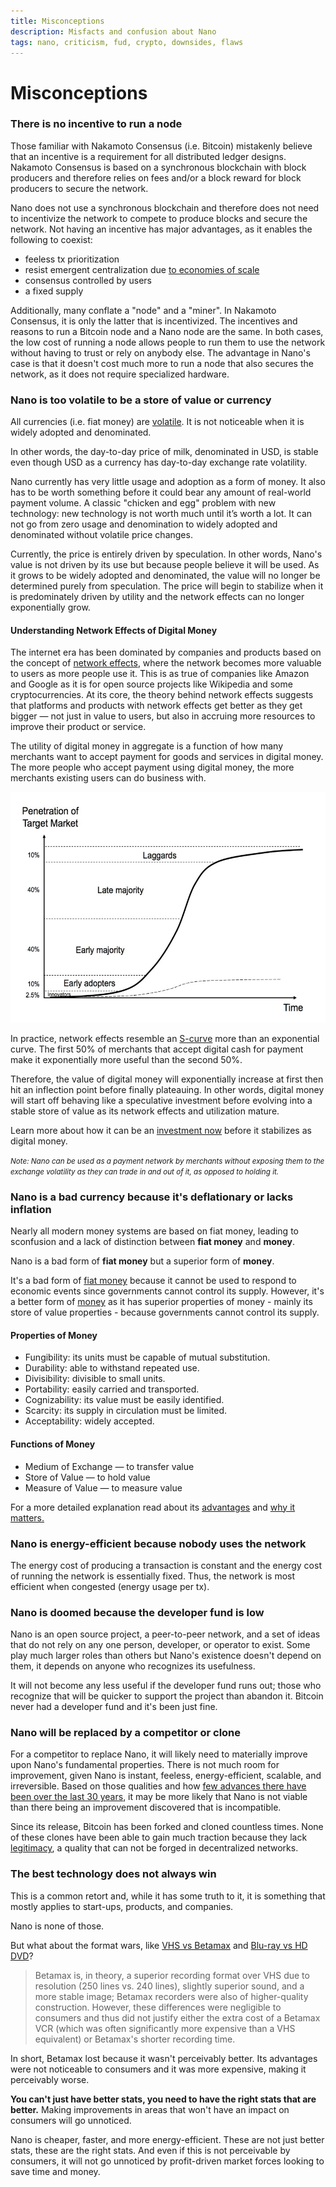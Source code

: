 ```yaml
---
title: Misconceptions
description: Misfacts and confusion about Nano
tags: nano, criticism, fud, crypto, downsides, flaws
---
```


# Misconceptions

### There is no incentive to run a node

Those familiar with Nakamoto Consensus (i.e. Bitcoin) mistakenly believe that an incentive is a requirement for all distributed ledger designs. Nakamoto Consensus is based on a synchronous blockchain with block producers and therefore relies on fees and/or a block reward for block producers to secure the network.

Nano does not use a synchronous blockchain and therefore does not need to incentivize the network to compete to produce blocks and secure the network. Not having an incentive has major advantages, as it enables the following to coexist:

- feeless tx prioritization
- resist emergent centralization due <a href="https://medium.com/@clemahieu/emergent-centralization-due-to-economies-of-scale-83cc85a7cbef" target="_blank">to economies of scale</a>
- consensus controlled by users
- a fixed supply

Additionally, many conflate a "node" and a "miner". In Nakamoto Consensus, it is only the latter that is incentivized. The incentives and reasons to run a Bitcoin node and a Nano node are the same. In both cases, the low cost of running a node allows people to run them to use the network without having to trust or rely on anybody else. The advantage in Nano's case is that it doesn't cost much more to run a node that also secures the network, as it does not require specialized hardware.

### Nano is too volatile to be a store of value or currency

All currencies (i.e. fiat money) are <a href="https://en.wikipedia.org/wiki/Foreign_exchange_market" target="_blank">volatile</a>. It is not noticeable when it is widely adopted and denominated.

In other words, the day-to-day price of milk, denominated in USD, is stable even though USD as a currency has day-to-day exchange rate volatility.

Nano currently has very little usage and adoption as a form of money. It also has to be worth something before it could bear any amount of real-world payment volume. A classic "chicken and egg" problem with new technology: new technology is not worth much until it’s worth a lot. It can not go from zero usage and denomination to widely adopted and denominated without volatile price changes.

Currently, the price is entirely driven by speculation. In other words, Nano's value is not driven by its use but because people believe it will be used. As it grows to be widely adopted and denominated, the value will no longer be determined purely from speculation. The price will begin to stabilize when it is predominately driven by utility and the network effects can no longer exponentially grow.

#### Understanding Network Effects of Digital Money

The internet era has been dominated by companies and products based on the concept of <a href="https://en.wikipedia.org/wiki/Metcalfe%27s_law" target="_blank">network effects</a>, where the network becomes more valuable to users as more people use it. This is as true of companies like Amazon and Google as it is for open source projects like Wikipedia and some cryptocurrencies. At its core, the theory behind network effects suggests that platforms and products with network effects get better as they get bigger — not just in value to users, but also in accruing more resources to improve their product or service.

The utility of digital money in aggregate is a function of how many merchants want to accept payment for goods and services in digital money. The more people who accept payment using digital money, the more merchants existing users can do business with.

<img alt='Digital Money, like Nano, has an S-curve Network Effects' src='/resources/s-curve.jpg' />

In practice, network effects resemble an <a href="https://spectrum.ieee.org/computing/networks/metcalfes-law-is-wrong" target="_blank">S-curve</a> more than an exponential curve. The first 50% of merchants that accept digital cash for payment make it exponentially more useful than the second 50%.

Therefore, the value of digital money will exponentially increase at first then hit an inflection point before finally plateauing. In other words, digital money will start off behaving like a speculative investment before evolving into a stable store of value as its network effects and utilization mature.

Learn more about how it can be an <a href="/introduction/investment-thesis">investment now</a> before it stabilizes as digital money.

<small>_Note: Nano can be used as a payment network by merchants without exposing them to the exchange volatility as they can trade in and out of it, as opposed to holding it._</small>

### Nano is a bad currency because it's deflationary or lacks inflation

Nearly all modern money systems are based on fiat money, leading to sconfusion and a lack of distinction between **fiat money** and **money**.

Nano is a bad form of **fiat money** but a superior form of **money**.

It's a bad form of <a href="https://en.wikipedia.org/wiki/Fiat_money" target="_blank">fiat money</a> because it cannot be used to respond to economic events since governments cannot control its supply. However, it's a better form of <a href="https://en.wikipedia.org/wiki/Money" target="_blank">money</a> as it has superior properties of money - mainly its store of value properties - because governments cannot control its supply.

#### Properties of Money

- Fungibility: its units must be capable of mutual substitution.
- Durability: able to withstand repeated use.
- Divisibility: divisible to small units.
- Portability: easily carried and transported.
- Cognizability: its value must be easily identified.
- Scarcity: its supply in circulation must be limited.
- Acceptability: widely accepted.

#### Functions of Money

- Medium of Exchange — to transfer value
- Store of Value — to hold value
- Measure of Value — to measure value

For a more detailed explanation read about its <a href="/introduction/advantages">advantages</a> and <a href="/introduction/why-it-matters">why it matters.</a>

### Nano is energy-efficient because nobody uses the network

The energy cost of producing a transaction is constant and the energy cost of running the network is essentially fixed. Thus, the network is most efficient when congested (energy usage per tx).

### Nano is doomed because the developer fund is low

Nano is an open source project, a peer-to-peer network, and a set of ideas that do not rely on any one person, developer, or operator to exist. Some play much larger roles than others but Nano's existence doesn't depend on them, it depends on anyone who recognizes its usefulness.

It will not become any less useful if the developer fund runs out; those who recognize that will be quicker to support the project than abandon it. Bitcoin never had a developer fund and it's been just fine.

### Nano will be replaced by a competitor or clone

For a competitor to replace Nano, it will likely need to materially improve upon Nano's fundamental properties. There is not much room for improvement, given Nano is instant, feeless, energy-efficient, scalable, and irreversible. Based on those qualities and how <a href="/history/overview">few advances there have been over the last 30 years</a>, it may be more likely that Nano is not viable than there being an improvement discovered that is incompatible.

Since its release, Bitcoin has been forked and cloned countless times. None of these clones have been able to gain much traction because they lack <a href="https://vitalik.ca/general/2021/03/23/legitimacy.html" target="_blank">legitimacy</a>, a quality that can not be forged in decentralized networks.

### The best technology does not always win

This is a common retort and, while it has some truth to it, it is something that mostly applies to start-ups, products, and companies.

Nano is none of those.

But what about the format wars, like <a href="https://en.wikipedia.org/wiki/Videotape_format_war" target="_blank">VHS vs Betamax</a> and <a href="https://en.wikipedia.org/wiki/High-definition_optical_disc_format_war" target="_blank">Blu-ray vs HD DVD</a>?

> Betamax is, in theory, a superior recording format over VHS due to resolution (250 lines vs. 240 lines), slightly superior sound, and a more stable image; Betamax recorders were also of higher-quality construction. However, these differences were negligible to consumers and thus did not justify either the extra cost of a Betamax VCR (which was often significantly more expensive than a VHS equivalent) or Betamax's shorter recording time.

In short, Betamax lost because it wasn't perceivably better. Its advantages were not noticeable to consumers and it was more expensive, making it perceivably worse.

**You can't just have better stats, you need to have the right stats that are better.** Making improvements in areas that won't have an impact on consumers will go unnoticed.

Nano is cheaper, faster, and more energy-efficient. These are not just better stats, these are the right stats. And even if this is not perceivable by consumers, it will not go unnoticed by profit-driven market forces looking to save time and money.
